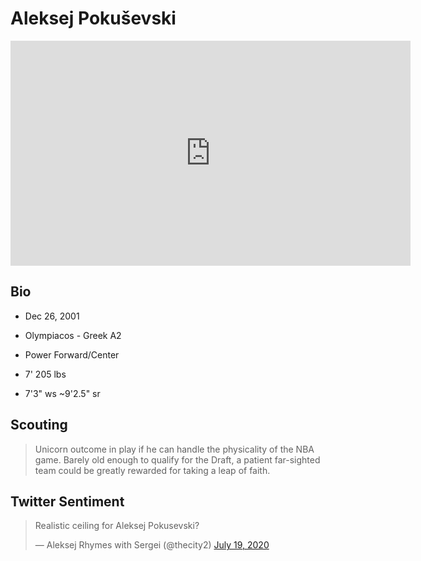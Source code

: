 Aleksej Pokuševski
===

<iframe width="640" height="360" src="https://www.youtube.com/embed/eSWYqjimdhM" frameborder="0" allow="accelerometer; autoplay; encrypted-media; gyroscope; picture-in-picture" allowfullscreen></iframe>

## Bio

- Dec 26, 2001

- Olympiacos - Greek A2

- Power Forward/Center

- 7' 205 lbs

- 7'3" ws ~9'2.5" sr

## Scouting
>Unicorn outcome in play if he can handle the physicality of the NBA game. Barely old enough to qualify for the Draft, a patient far-sighted team could be greatly rewarded for taking a leap of faith.

## Twitter Sentiment

<blockquote class="twitter-tweet"><p lang="und" dir="ltr">Realistic ceiling for Aleksej Pokusevski?</p>&mdash; Aleksej Rhymes with Sergei (@thecity2) <a href="https://twitter.com/thecity2/status/1284896054043766784?ref_src=twsrc%5Etfw">July 19, 2020</a></blockquote> <script async src="https://platform.twitter.com/widgets.js" charset="utf-8"></script>
